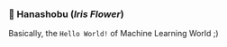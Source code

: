 ### :cherry_blossom: Hanashobu (_Iris Flower_)
 
Basically, the `Hello World!` of Machine Learning World ;)
